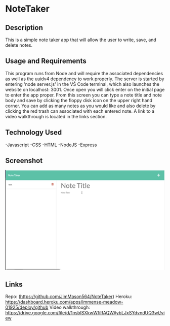 # NoteTaker

## Description

This is a simple note taker app that will allow the user to write, save, and delete notes.

## Usage and Requirements

This program runs from Node and will require the associated dependencies as well as the uuidv4 dependency to work properly. The server is started by entering 'node server.js' in the VS Code terminal, which also launches the website on localhost: 3001. Once open you will click enter on the initial page to enter the app proper. From this screen you can type a note title and note body and save by clicking the floppy disk icon on the upper right hand corner. You can add as many notes as you would like and also delete by clicking the red trash can associated with each entered note. A link to a video walkthrough is located in the links section.

## Technology Used
-Javascript
-CSS
-HTML
-NodeJS
-Express

## Screenshot
![Screenshot of deployed app](./lib/Screen%20Shot%202022-06-22%20at%207.16.15%20PM.png)


## Links

Repo: (https://github.com/JimMason564/NoteTaker)
Heroku: https://dashboard.heroku.com/apps/immense-meadow-01925/deploy/github
Video walkthrough: https://drive.google.com/file/d/1nsbISXkwWfiRAQWAybLJxSYdvndUQ3wt/view
